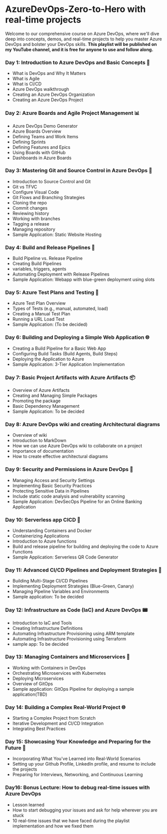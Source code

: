 # AzureDevOps-Zero-to-Hero with real-time projects

Welcome to our comprehensive course on Azure DevOps, where we'll dive deep into concepts, demos, and real-time projects to help you master Azure DevOps and bolster your DevOps skills.
**This playlist will be published on my YouTube channel, and it is free for anyone to use and follow along.**


### Day 1: Introduction to Azure DevOps and Basic Concepts 🌟

- What is DevOps and Why It Matters
- What is Agile
- What is CI/CD
- Azure DevOps walkthrough
- Creating an Azure DevOps Organization
- Creating an Azure DevOps Project

### Day 2: Azure Boards and Agile Project Management 📊

- Azure DevOps Demo Generator 
- Azure Boards Overview
- Defining Teams and Work Items
- Defining Sprints
- Defining Features and Epics
- Using Boards with GitHub
- Dashboards in Azure Boards

### Day 3: Mastering Git and Source Control in Azure DevOps 🌿

- Introduction to Source Control and Git
- Git vs TFVC
- Configure Visual Code
- Git Flows and Branching Strategies
- Cloning the repo
- Commit changes
- Reviewing history
- Working with branches
- Tagging a release
- Managing repository
- Sample Application: Static Website Hosting

### Day 4: Build and Release Pipelines 🚀

- Build Pipeline vs. Release Pipeline
- Creating Build Pipelines
- variables, triggers, agents
- Automating Deployment with Release Pipelines
- Sample Application: Webapp with blue-green deployment using slots

### Day 5: Azure Test Plans and Testing 🧪

- Azure Test Plan Overview
- Types of Tests (e.g., manual, automated, load)
- Creating a Manual Test Plan
- Running a URL Load Test
- Sample Application: (To be decided)

### Day 6: Building and Deploying a Simple Web Application 🌐

- Creating a Build Pipeline for a Basic Web App
- Configuring Build Tasks (Build Agents, Build Steps)
- Deploying the Application to Azure
- Sample Application: 3-Tier Application Implementation

### Day 7: Basic Project Artifacts with Azure Artifacts 📦

- Overview of Azure Artifacts
- Creating and Managing Simple Packages
- Promoting the package
- Basic Dependency Management
- Sample Application: To be decided

### Day 8: Azure DevOps wiki and creating Architectural diagrams
- Overview of wiki
- Introduction to MarkDown
- How we can use Azure DevOps wiki to collaborate on a project
- Importance of documentation
- How to create effective architectural diagrams

### Day 9: Security and Permissions in Azure DevOps 🔐

- Managing Access and Security Settings
- Implementing Basic Security Practices
- Protecting Sensitive Data in Pipelines
- Include static code analysis and vulnerability scanning
- Sample Application: DevSecOps Pipeline for an Online Banking Application

### Day 10: Serverless app CICD 🐳

- Understanding Containers and Docker
- Containerizing Applications
- Introduction to Azure functions
- Build and release pipeline for building and deploying the code to Azure Functions
- Sample Application: Serverless QR Code Generator

### Day 11: Advanced CI/CD Pipelines and Deployment Strategies 🚢

- Building Multi-Stage CI/CD Pipelines
- Implementing Deployment Strategies (Blue-Green, Canary)
- Managing Pipeline Variables and Environments
- Sample application: To be decided

### Day 12: Infrastructure as Code (IaC) and Azure DevOps 📟

- Introduction to IaC and Tools
- Creating Infrastructure Definitions
- Automating Infrastructure Provisioning using ARM template
- Automating Infrastructure Provisioning using Terraform
- sample app: To be decided

### Day 13: Managing Containers and Microservices 🐋

- Working with Containers in DevOps
- Orchestrating Microservices with Kubernetes
- Deploying Microservices
- Overview of GitOps
- Sample application: GitOps Pipeline for deploying a sample application(TBD)

### Day 14: Building a Complex Real-World Project 🌐

- Starting a Complex Project from Scratch
- Iterative Development and CI/CD Integration
- Integrating Best Practices

### Day 15: Showcasing Your Knowledge and Preparing for the Future 🌟

- Incorporating What You've Learned into Real-World Scenarios
- Setting up your Github Profile, LinkedIn profile, and resume to include the projects
- Preparing for Interviews, Networking, and Continuous Learning

### Day16: Bonus Lecture: How to debug real-time issues with Azure DevOps
- Lesson learned
- How to start debugging your issues and ask for help wherever you are stuck
- 10 real-time issues that we have faced during the playlist implementation and how we fixed them


